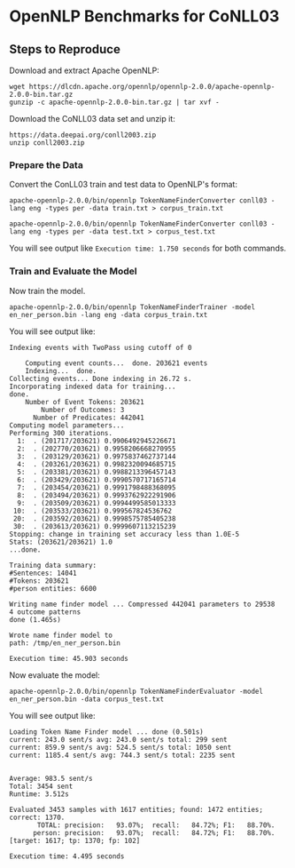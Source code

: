 # OpenNLP Benchmarks for CoNLL03

## Steps to Reproduce

Download and extract Apache OpenNLP:

```
wget https://dlcdn.apache.org/opennlp/opennlp-2.0.0/apache-opennlp-2.0.0-bin.tar.gz
gunzip -c apache-opennlp-2.0.0-bin.tar.gz | tar xvf -
```

Download the CoNLL03 data set and unzip it:

```
https://data.deepai.org/conll2003.zip
unzip conll2003.zip
```

### Prepare the Data

Convert the ConLL03 train and test data to OpenNLP's format:

```
apache-opennlp-2.0.0/bin/opennlp TokenNameFinderConverter conll03 -lang eng -types per -data train.txt > corpus_train.txt
```

```
apache-opennlp-2.0.0/bin/opennlp TokenNameFinderConverter conll03 -lang eng -types per -data test.txt > corpus_test.txt
```

You will see output like `Execution time: 1.750 seconds` for both commands.

### Train and Evaluate the Model

Now train the model.

```
apache-opennlp-2.0.0/bin/opennlp TokenNameFinderTrainer -model en_ner_person.bin -lang eng -data corpus_train.txt
```

You will see output like:

```
Indexing events with TwoPass using cutoff of 0

	Computing event counts...  done. 203621 events
	Indexing...  done.
Collecting events... Done indexing in 26.72 s.
Incorporating indexed data for training...  
done.
	Number of Event Tokens: 203621
	    Number of Outcomes: 3
	  Number of Predicates: 442041
Computing model parameters...
Performing 300 iterations.
  1:  . (201717/203621) 0.9906492945226671
  2:  . (202770/203621) 0.9958206668270955
  3:  . (203129/203621) 0.9975837462737144
  4:  . (203261/203621) 0.9982320094685715
  5:  . (203381/203621) 0.9988213396457143
  6:  . (203429/203621) 0.9990570717165714
  7:  . (203454/203621) 0.9991798488368095
  8:  . (203494/203621) 0.9993762922291906
  9:  . (203509/203621) 0.9994499585013333
 10:  . (203533/203621) 0.999567824536762
 20:  . (203592/203621) 0.9998575785405238
 30:  . (203613/203621) 0.9999607113215239
Stopping: change in training set accuracy less than 1.0E-5
Stats: (203621/203621) 1.0
...done.

Training data summary:
#Sentences: 14041
#Tokens: 203621
#person entities: 6600

Writing name finder model ... Compressed 442041 parameters to 29538
4 outcome patterns
done (1.465s)

Wrote name finder model to
path: /tmp/en_ner_person.bin

Execution time: 45.903 seconds
```

Now evaluate the model:

```
apache-opennlp-2.0.0/bin/opennlp TokenNameFinderEvaluator -model en_ner_person.bin -data corpus_test.txt
```

You will see output like:

```
Loading Token Name Finder model ... done (0.501s)
current: 243.0 sent/s avg: 243.0 sent/s total: 299 sent
current: 859.9 sent/s avg: 524.5 sent/s total: 1050 sent
current: 1185.4 sent/s avg: 744.3 sent/s total: 2235 sent


Average: 983.5 sent/s
Total: 3454 sent
Runtime: 3.512s

Evaluated 3453 samples with 1617 entities; found: 1472 entities; correct: 1370.
       TOTAL: precision:   93.07%;  recall:   84.72%; F1:   88.70%.
      person: precision:   93.07%;  recall:   84.72%; F1:   88.70%. [target: 1617; tp: 1370; fp: 102]

Execution time: 4.495 seconds
```
